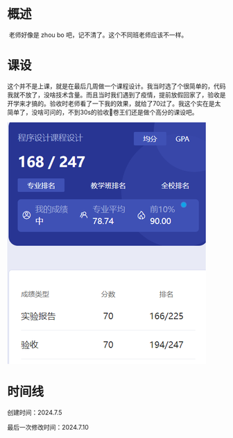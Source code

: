 # 概述

​	老师好像是 zhou bo 吧，记不清了。这个不同班老师应该不一样。

# 课设

​	这个并不是上课，就是在最后几周做一个课程设计。我当时选了个很简单的，代码我就不放了，没啥技术含量。而且当时我们遇到了疫情，提前放假回家了，验收是开学来才搞的。验收时老师看了一下我的效果，就给了70过了。我这个实在是太简单了，没啥可问的，不到30s的验收🤣卷王们还是做个高分的课设吧。

![image-20240705191236871](程序设计课程设计-assets/image-20240705191236871.png)

# 时间线

创建时间：2024.7.5

最后一次修改时间：2024.7.10
